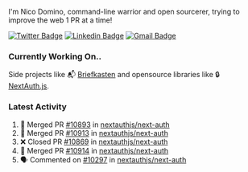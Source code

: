 
I'm Nico Domino, command-line warrior and open sourcerer, trying to improve the web 1 PR at a time!

[![Twitter Badge](https://img.shields.io/badge/-@ndom91-1ca0f1?style=flat-square&labelColor=1ca0f1&logo=twitter&logoColor=white&link=https://twitter.com/ndom91)](https://twitter.com/ndom91) [![Linkedin Badge](https://img.shields.io/badge/-ndom91-blue?style=flat-square&logo=Linkedin&logoColor=white&link=https://www.linkedin.com/in/ndom91/)](https://www.linkedin.com/in/ndom91/) [![Gmail Badge](https://img.shields.io/badge/-yo@ndo.dev-c14438?style=flat-square&logo=mail.ru&logoColor=white&link=mailto:yo@ndo.dev)](mailto:yo@ndo.dev)

### Currently Working On..

Side projects like 📬 [Briefkasten](https://briefkastenhq.com) and opensource libraries like 🔒 [NextAuth.js](https://github.com/nextauthjs/next-auth).

<!--START_SECTION_PROFILE_VIEWS:readme-info-->
<!--END_SECTION_PROFILE_VIEWS:readme-info-->

<!--START_SECTION_DAILY_COMMIT:readme-info-->
<!--END_SECTION_DAILY_COMMIT:readme-info-->

<!--START_SECTION_WEEKLY_COMMIT:readme-info-->
<!--END_SECTION_WEEKLY_COMMIT:readme-info-->

### Latest Activity

<!--START_SECTION:activity-->
1. 🎉 Merged PR [#10893](https://github.com/nextauthjs/next-auth/pull/10893) in [nextauthjs/next-auth](https://github.com/nextauthjs/next-auth)
2. 🎉 Merged PR [#10913](https://github.com/nextauthjs/next-auth/pull/10913) in [nextauthjs/next-auth](https://github.com/nextauthjs/next-auth)
3. ❌ Closed PR [#10869](https://github.com/nextauthjs/next-auth/pull/10869) in [nextauthjs/next-auth](https://github.com/nextauthjs/next-auth)
4. 🎉 Merged PR [#10914](https://github.com/nextauthjs/next-auth/pull/10914) in [nextauthjs/next-auth](https://github.com/nextauthjs/next-auth)
5. 🗣 Commented on [#10297](https://github.com/nextauthjs/next-auth/pull/10297#issuecomment-2112193755) in [nextauthjs/next-auth](https://github.com/nextauthjs/next-auth)
<!--END_SECTION:activity-->
